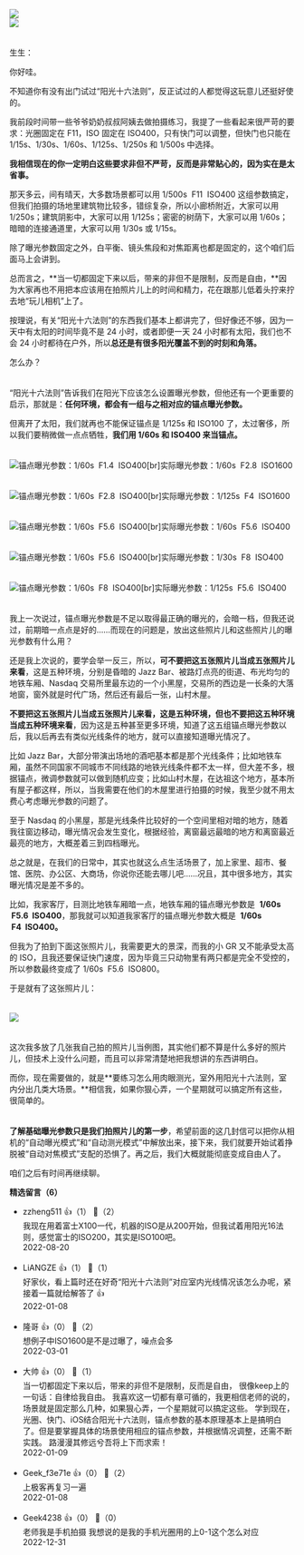 [![](https://static001.geekbang.org/resource/image/33/3b/339167a9446f707d4301d3095638a83b.jpg?wh=750x360)](http://time.geekbang.org/column/article/475075)  
[![](https://static001.geekbang.org/resource/image/f5/40/f5b5b29d57daa18c6bed1e490243c940.jpg?wh=750x360)](http://http://time.geekbang.org/column/article/475643)

　  
生生：

你好哇。

不知道你有没有出门试过“阳光十六法则”，反正试过的人都觉得这玩意儿还挺好使的。

我前段时间带一些爷爷奶奶叔叔阿姨去做拍摄练习，我提了一些看起来很严苛的要求：光圈固定在 F11，ISO 固定在 ISO400，只有快门可以调整，但快门也只能在 1/15s、1/30s、1/60s、1/125s、1/250s 和 1/500s 中选择。

**我相信现在的你一定明白这些要求非但不严苛，反而是非常贴心的，因为实在是太省事。**

那天多云，间有晴天，大多数场景都可以用 1/500s  F11  ISO400 这组参数搞定，但我们拍摄的场地里建筑物比较多，错综复杂，所以小廊桥附近，大家可以用 1/250s；建筑阴影中，大家可以用 1/125s；密密的树荫下，大家可以用 1/60s；暗暗的连接通道里，大家可以用 1/30s 或 1/15s。

除了曝光参数固定之外，白平衡、镜头焦段和对焦距离也都是固定的，这个咱们后面马上会讲到。

总而言之，**当一切都固定下来以后，带来的非但不是限制，反而是自由，**因为大家再也不用把本应该用在拍照片儿上的时间和精力，花在跟那儿低着头拧来拧去地“玩儿相机”上了。

按理说，有关“阳光十六法则”的东西我们基本上都讲完了，但好像还不够，因为一天中有太阳的时间毕竟不是 24 小时，或者即便一天 24 小时都有太阳，我们也不会 24 小时都待在户外，所以**总还是有很多阳光覆盖不到的时刻和角落。**

怎么办？

　  
“阳光十六法则”告诉我们在阳光下应该怎么设置曝光参数，但他还有一个更重要的启示，那就是：**任何环境，都会有一组与之相对应的锚点曝光参数。**

但离开了太阳，我们就再也不能保证锚点是 1/125s 和 ISO100 了，太过奢侈，所以我们要稍微做一点点牺牲，**我们用 1/60s 和 ISO400 来当锚点。**

　  
![](https://static001.geekbang.org/resource/image/f8/4e/f8b0a9605e18133d4a9eabbfcba6624e.jpg?wh=3300x2201 "锚点曝光参数：1/60s  F1.4  ISO400[br]实际曝光参数：1/60s  F2.8  ISO1600")

　  
![](https://static001.geekbang.org/resource/image/55/a0/55bff1e74e9c468e654660be8bbb60a0.jpg?wh=3700x2468 "锚点曝光参数：1/60s  F2.8  ISO400[br]实际曝光参数：1/125s  F4  ISO1600")

　  
![](https://static001.geekbang.org/resource/image/c4/1e/c4f2e442b56c1562fa4yy70b0bebfb1e.jpg?wh=4400x1840 "锚点曝光参数：1/60s  F5.6  ISO400[br]实际曝光参数：1/60s  F5.6  ISO400")

　  
![](https://static001.geekbang.org/resource/image/88/40/88bb1124dc8d150561b3c64287f47c40.jpg?wh=3300x2201 "锚点曝光参数：1/60s  F5.6  ISO400[br]实际曝光参数：1/30s  F8  ISO400")

　  
![](https://static001.geekbang.org/resource/image/60/b7/609507a646bceyy7c1a493bfb06469b7.jpg?wh=3700x3700 "锚点曝光参数：1/60s  F8  ISO400[br]实际曝光参数：1/125s  F5.6  ISO400")

　  
我上一次说过，锚点曝光参数是不足以取得最正确的曝光的，会暗一档，但我还说过，前期暗一点点是好的……而现在的问题是，放出这些照片儿和这些照片儿的曝光参数有什么用？

还是我上次说的，要学会举一反三，所以，**可不要把这五张照片儿当成五张照片儿来看**，这是五种环境，分别是昏暗的 Jazz Bar、被路灯点亮的街道、布光均匀的地铁车厢、Nasdaq 交易所里最东边的一个小黑屋，交易所的西边是一长条的大落地窗，窗外就是时代广场，然后还有最后一张，山村木屋。

**不要把这五张照片儿当成五张照片儿来看，这是五种环境，但也不要把这五种环境当成五种环境来看**，因为这是五种甚至更多环境，知道了这五组锚点曝光参数以后，我以后再去有类似光线条件的地方，就可以直接知道曝光情况了。

比如 Jazz Bar，大部分带演出场地的酒吧基本都是那个光线条件；比如地铁车厢，虽然不同国家不同城市不同线路的地铁光线条件都不太一样，但大差不多，根据锚点，微调参数就可以做到随机应变；比如山村木屋，在达祖这个地方，基本所有屋子都这样，所以，当我需要在他们的木屋里进行拍摄的时候，我至少就不用太费心考虑曝光参数的问题了。

至于 Nasdaq 的小黑屋，那是光线条件比较好的一个空间里相对暗的地方，随着我往窗边移动，曝光情况会发生变化，根据经验，离窗最远最暗的地方和离窗最近最亮的地方，大概差着三到四档曝光。

总之就是，在我们的日常中，其实也就这么点生活场景了，加上家里、超市、餐馆、医院、办公区、大商场，你说你还能去哪儿吧……况且，其中很多地方，其实曝光情况是差不多的。

比如，我家客厅，目测比地铁车厢暗一点，地铁车厢的锚点曝光参数是  **1/60s  F5.6  ISO400**，那我就可以知道我家客厅的锚点曝光参数大概是  **1/60s  F4  ISO400。**

但我为了拍到下面这张照片儿，我需要更大的景深，而我的小 GR 又不能承受太高的 ISO，且我还要保证快门速度，因为毕竟三只动物里有两只都是完全不受控的，所以参数最终变成了 1/60s  F5.6  ISO800。

于是就有了这张照片儿：  
　

![](https://static001.geekbang.org/resource/image/a3/5c/a359070526800306448b1fcfd47fb05c.jpg?wh=4000x2667)

　  
这次我多放了几张我自己拍的照片儿当例图，其实他们都不算是什么多好的照片儿，但技术上没什么问题，而且可以非常清楚地把我想讲的东西讲明白。

而你，现在需要做的，就是**要练习怎么用肉眼测光，室外用阳光十六法则，室内分出几类大场景。**相信我，如果你狠心弄，一个星期就可以搞定所有这些，很简单的。

　  
**了解基础曝光参数只是我们拍照片儿的第一步**，希望前面的这几封信可以把你从相机的“自动曝光模式”和“自动测光模式”中解放出来，接下来，我们就要开始试着挣脱被“自动对焦模式”支配的恐惧了。再之后，我们大概就能彻底变成自由人了。

咱们之后有时间再继续聊。
<div><strong>精选留言（6）</strong></div><ul>
<li><span>zzheng511</span> 👍（1） 💬（2）<div>我现在用着富士X100一代，机器的ISO是从200开始，但我试着用阳光16法则，感觉富士的ISO200，其实是ISO100吧。</div>2022-08-20</li><br/><li><span>LiANGZE</span> 👍（1） 💬（1）<div>好家伙，看上篇时还在好奇“阳光十六法则”对应室内光线情况该怎么办呢，紧接着一篇就给解答了 👍</div>2022-01-08</li><br/><li><span>隆哥</span> 👍（0） 💬（2）<div>想例子中ISO1600是不是过曝了，噪点会多</div>2022-03-01</li><br/><li><span>大帅</span> 👍（0） 💬（1）<div>当一切都固定下来以后，带来的非但不是限制，反而是自由，
很像keep上的一句话：自律给我自由。
我喜欢这一切都有章可循的，我更相信老师的说的，场景就是固定那么几种，如果狠心弄，一个星期就可以搞定这些。
学到现在，光圈、快门、iOS结合阳光十六法则，锚点参数的基本原理基本上是搞明白了。但是要掌握具体的场景使用相应的锚点参数，并根据情况调整，还需不断实践。
路漫漫其修远兮吾将上下而求索！
</div>2022-01-09</li><br/><li><span>Geek_f3e71e</span> 👍（0） 💬（2）<div>上极客再复习一遍</div>2022-01-08</li><br/><li><span>Geek4238</span> 👍（0） 💬（0）<div>老师我是手机拍摄 我想说的是我的手机光圈用的上0-1这个怎么对应</div>2022-12-31</li><br/>
</ul>